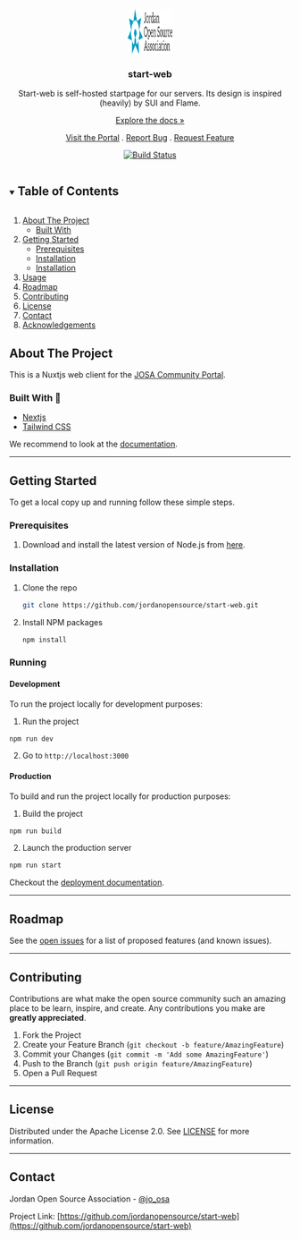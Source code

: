 <!-- PROJECT LOGO -->
<div align="center">
<a href="https://github.com/jordanopensource/start-web">
  <img src=".github/images/logo.svg" alt="Logo" width="80" height="80">
</a>


### start-web

Start-web is self-hosted startpage for our servers. Its design is inspired (heavily) by SUI and Flame.

[Explore the docs »](https://github.com/jordanopensource/start-web)

[Visit the Portal]()
.
[Report Bug](https://github.com/jordanopensource/start-web/issues)
.
[Request Feature](https://github.com/jordanopensource/start-web/issues)

[![Build Status](https://builds.josa.dev/api/badges/jordanopensource/start-web/status.svg?ref=refs/heads/development)](https://builds.josa.dev/jordanopensource/start-web)

</div>

<!-- TABLE OF CONTENTS -->
<details open="open">
  <summary><h2 style="display: inline-block">Table of Contents</h2></summary>
  <ol>
    <li>
      <a href="#about-the-project">About The Project</a>
      <ul>
        <li><a href="#built-with">Built With</a></li>
      </ul>
    </li>
    <li>
      <a href="#getting-started">Getting Started</a>
      <ul>
        <li><a href="#prerequisites">Prerequisites</a></li>
        <li><a href="#installation">Installation</a></li>
        <li><a href="#running">Installation</a></li>
      </ul>
    </li>
    <li><a href="#usage">Usage</a></li>
    <li><a href="#roadmap">Roadmap</a></li>
    <li><a href="#contributing">Contributing</a></li>
    <li><a href="#license">License</a></li>
    <li><a href="#contact">Contact</a></li>
    <li><a href="#acknowledgements">Acknowledgements</a></li>
  </ol>
</details>

<!-- ABOUT THE PROJECT -->
## About The Project

This is a Nuxtjs web client for the [JOSA Community Portal]().

### Built With 🤖

* [Nextjs](https://nextjs.org/)
* [Tailwind CSS](https://tailwindcss.com/)

We recommend to look at the [documentation](https://nextjs.org/docs/getting-started).

___

<!-- GETTING STARTED -->
## Getting Started

To get a local copy up and running follow these simple steps.

### Prerequisites

1. Download and install the latest version of Node.js from [here](https://nodejs.org/en/download/).

### Installation

1. Clone the repo

   ```sh
   git clone https://github.com/jordanopensource/start-web.git
   ```

2. Install NPM packages

   ```sh
   npm install
   ```

### Running

#### Development

To run the project locally for development purposes:

1. Run the project

```sh
npm run dev
```

2. Go to `http://localhost:3000`

#### Production

To build and run the project locally for production purposes:

1. Build the project

```sh
npm run build
```

2. Launch the production server

```sh
npm run start
```

Checkout the [deployment documentation](https://v3.nuxtjs.org/docs/deployment).

___

<!-- ROADMAP -->
## Roadmap

See the [open issues](https://github.com/jordanopensource/portal-web/issues) for a list of proposed features (and known issues).

___

<!-- CONTRIBUTING -->
## Contributing

Contributions are what make the open source community such an amazing place to be learn, inspire, and create. Any contributions you make are **greatly appreciated**.

1. Fork the Project
2. Create your Feature Branch (`git checkout -b feature/AmazingFeature`)
3. Commit your Changes (`git commit -m 'Add some AmazingFeature'`)
4. Push to the Branch (`git push origin feature/AmazingFeature`)
5. Open a Pull Request

___

<!-- LICENSE -->
## License

Distributed under the Apache License 2.0. See [LICENSE](LICENSE) for more information.

___

<!-- CONTACT -->
## Contact

Jordan Open Source Association - [@jo_osa](https://twitter.com/@jo_osa)

Project Link: [https://github.com/jordanopensource/start-web](https://github.com/jordanopensource/start-web)
